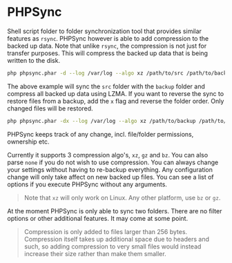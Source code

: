 # PHPSync

Shell script folder to folder synchronization tool that provides similar features as `rsync`. PHPSync however is able to add compression to the backed up data. Note that unlike `rsync`, the compression is not just for transfer purposes. This will compress the backed up data that is being written to the disk.

```sh
php phpsync.phar -d --log /var/log --algo xz /path/to/src /path/to/backup
```

The above example will sync the `src` folder with the `backup` folder and compress all backed up data using LZMA. If you want to reverse the sync to restore files from a backup, add the `x` flag and reverse the folder order. Only changed files will be restored.

```sh
php phpsync.phar -dx --log /var/log --algo xz /path/to/backup /path/to/src
```

PHPSync keeps track of any change, incl. file/folder permissions, ownership etc.

Currently it supports 3 compression algo's, `xz`, `gz` and `bz`. You can also parse `none` if you do not wish to use compression. You can always change your settings without having to re-backup everything. Any configuration change will only take affect on new backed up files. You can see a list of options if you execute PHPSync without any arguments.

> Note that `xz` will only work on Linux. Any other platform, use `bz` or `gz`.

At the moment PHPSync is only able to sync two folders. There are no filter options or other additional features. It may come at some point.

> Compression is only added to files larger than 256 bytes. Compression itself takes up additional space due to headers and such, so adding compression to very small files would instead increase their size rather than make them smaller.
